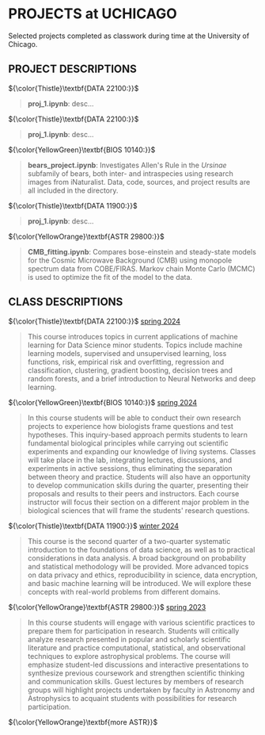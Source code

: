 # PROJECTS at UCHICAGO

Selected projects completed as classwork during time at the University of Chicago.


## PROJECT DESCRIPTIONS
${\color{Thistle}\textbf{DATA 22100:}}$
> **proj_1.ipynb**: desc...

${\color{Thistle}\textbf{DATA 22100:}}$
> **proj_1.ipynb**: desc...

${\color{YellowGreen}\textbf{BIOS 10140:}}$
> **bears_project.ipynb**: Investigates Allen's Rule in the *Ursinae* subfamily of bears, both inter- and intraspecies using research images from iNaturalist. Data, code, sources, and project results are all included in the directory.


${\color{Thistle}\textbf{DATA 11900:}}$
> **proj_1.ipynb**: desc...


${\color{YellowOrange}\textbf{ASTR 29800:}}$
> **CMB_fitting.ipynb**: Compares bose-einstein and steady-state models for the Cosmic Microwave Background (CMB) using monopole spectrum data from COBE/FIRAS. Markov chain Monte Carlo (MCMC) is used to optimize the fit of the model to the data.



## CLASS DESCRIPTIONS
${\color{Thistle}\textbf{DATA 22100:}}$ [spring 2024](http://collegecatalog.uchicago.edu/thecollege/datascience/)
> This course introduces topics in current applications of machine learning for Data Science minor students. Topics include machine learning models, supervised and unsupervised learning, loss functions, risk, empirical risk and overfitting, regression and classification, clustering, gradient boosting, decision trees and random forests, and a brief introduction to Neural Networks and deep learning.

${\color{YellowGreen}\textbf{BIOS 10140:}}$ [spring 2024](http://collegecatalog.uchicago.edu/thecollege/biologicalsciencescore/)
> In this course students will be able to conduct their own research projects to experience how biologists frame questions and test hypotheses. This inquiry-based approach permits students to learn fundamental biological principles while carrying out scientific experiments and expanding our knowledge of living systems. Classes will take place in the lab, integrating lectures, discussions, and experiments in active sessions, thus eliminating the separation between theory and practice. Students will also have an opportunity to develop communication skills during the quarter, presenting their proposals and results to their peers and instructors. Each course instructor will focus their section on a different major problem in the biological sciences that will frame the students' research questions.


${\color{Thistle}\textbf{DATA 11900:}}$ [winter 2024](http://collegecatalog.uchicago.edu/thecollege/datascience/)
> This course is the second quarter of a two-quarter systematic introduction to the foundations of data science, as well as to practical considerations in data analysis. A broad background on probability and statistical methodology will be provided. More advanced topics on data privacy and ethics, reproducibility in science, data encryption, and basic machine learning will be introduced. We will explore these concepts with real-world problems from different domains.


${\color{YellowOrange}\textbf{ASTR 29800:}}$ [spring 2023](http://collegecatalog.uchicago.edu/thecollege/astronomyastrophysics/)
> In this course students will engage with various scientific practices to prepare them for participation in research. Students will critically analyze research presented in popular and scholarly scientific literature and practice computational, statistical, and observational techniques to explore astrophysical problems. The course will emphasize student-led discussions and interactive presentations to synthesize previous coursework and strengthen scientific thinking and communication skills. Guest lectures by members of research groups will highlight projects undertaken by faculty in Astronomy and Astrophysics to acquaint students with possibilities for research participation.


${\color{YellowOrange}\textbf{more ASTR}}$

